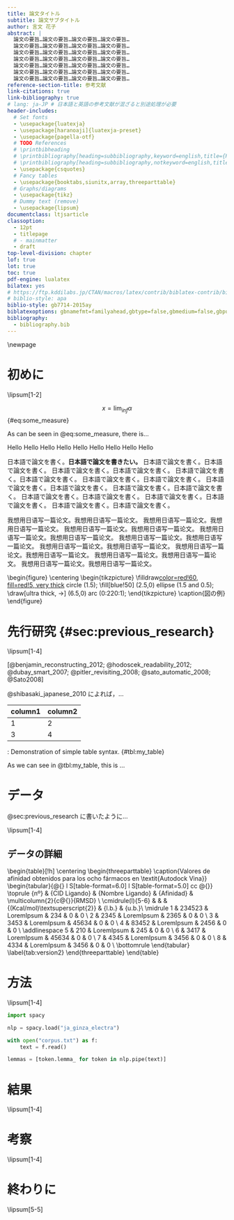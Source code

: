```yaml
---
title: 論文タイトル
subtitle: 論文サブタイトル
author: 言文 花子
abstract: |
  論文の要旨…論文の要旨…論文の要旨…論文の要旨…
  論文の要旨…論文の要旨…論文の要旨…論文の要旨…
  論文の要旨…論文の要旨…論文の要旨…論文の要旨…
  論文の要旨…論文の要旨…論文の要旨…論文の要旨…
  論文の要旨…論文の要旨…論文の要旨…論文の要旨…
  論文の要旨…論文の要旨…論文の要旨…論文の要旨…
  論文の要旨…論文の要旨…論文の要旨…論文の要旨…
reference-section-title: 参考文献
link-citations: true
link-bibliography: true
# lang: ja-JP # 日本語と英語の参考文献が混ざると別途処理が必要　
header-includes:
  # Set fonts
  - \usepackage{luatexja}
  - \usepackage[haranoaji]{luatexja-preset}
  - \usepackage{pagella-otf} 
  # TODO References
  # \printbibheading
  # \printbibliography[heading=subbibliography,keyword=english,title={References}]
  # \printbibliography[heading=subbibliography,notkeyword=english,title={参考文献}]
  - \usepackage{csquotes}
  # Fancy tables
  - \usepackage{booktabs,siunitx,array,threeparttable}
  # Graphs/diagrams
  - \usepackage{tikz}
  # Dummy text (remove)
  - \usepackage{lipsum}
documentclass: ltjsarticle
classoption:
  - 12pt
  - titlepage
  # - mainmatter
  - draft
top-level-division: chapter
lof: true
lot: true
toc: true
pdf-engine: lualatex
bilatex: yes
# https://ftp.kddilabs.jp/CTAN/macros/latex/contrib/biblatex-contrib/biblatex-apa/biblatex-apa-test.pdf
# biblio-style: apa
biblio-style: gb7714-2015ay
biblatexoptions: gbnamefmt=familyahead,gbtype=false,gbmedium=false,gbpunctin=false,maxbibnames=10
bibliography:
  - bibliography.bib
---
```

<!-- markdownlint-disable-file MD025 MD013 -->

\newpage

# 初めに

\lipsum[1-2]

$$x = \lim_{inf}\alpha$${#eq:some_measure}

As can be seen in @eq:some_measure, there is...

Hello
Hello
Hello
Hello
Hello
Hello
Hello
Hello
Hello

日本語で論文を書く。**日本語で論文を書きたい。**
日本語で論文を書く。日本語で論文を書く。
日本語で論文を書く。日本語で論文を書く。
日本語で論文を書く。日本語で論文を書く。
日本語で論文を書く。日本語で論文を書く。
日本語で論文を書く。日本語で論文を書く。
日本語で論文を書く。日本語で論文を書く。
日本語で論文を書く。日本語で論文を書く。
日本語で論文を書く。日本語で論文を書く。
日本語で論文を書く。日本語で論文を書く。

我想用日语写一篇论文。我想用日语写一篇论文。
我想用日语写一篇论文。我想用日语写一篇论文。
我想用日语写一篇论文。我想用日语写一篇论文。
我想用日语写一篇论文。我想用日语写一篇论文。
我想用日语写一篇论文。我想用日语写一篇论文。
我想用日语写一篇论文。我想用日语写一篇论文。
我想用日语写一篇论文。我想用日语写一篇论文。
我想用日语写一篇论文。我想用日语写一篇论文。
我想用日语写一篇论文。我想用日语写一篇论文。

<!-- https://www.overleaf.com/learn/latex/TikZ_package -->
\begin{figure}
\centering
\begin{tikzpicture}
\filldraw[color=red!60, fill=red!5, very thick](-1,0) circle (1.5);
\fill[blue!50] (2.5,0) ellipse (1.5 and 0.5);
\draw[ultra thick, ->] (6.5,0) arc (0:220:1);
\end{tikzpicture}
\caption{図の例}
\end{figure}

# 先行研究 {#sec:previous_research}

\lipsum[1-4]

[@benjamin_reconstructing_2012; @hodoscek_readability_2012; @dubay_smart_2007; @pitler_revisiting_2008; @sato_automatic_2008; @Sato2008]

@shibasaki_japanese_2010 によれば，…

| **column1** | **column2** |
|---------|---------|
| 1       | 2       |
| 3       | 4       |

: Demonstration of simple table syntax. {#tbl:my_table}

As we can see in @tbl:my_table, this is ...

# データ

@sec:previous_research に書いたように…

\lipsum[1-4]

## データの詳細

<!-- https://tex.stackexchange.com/questions/604496/how-to-generate-beautiful-tables-in-latex -->
\begin{table}[!h]
\centering
\begin{threeparttable}
\caption{Valores de afinidad obtenidos para los ocho fármacos en \textit{Autodock Vina}}
\begin{tabular}{@{} l S[table-format=6.0] l S[table-format=5.0] cc @{}}
\toprule
{nº} & {CID Ligando} & {Nombre Ligando} & {Afinidad} & \multicolumn{2}{c@{}}{RMSD} \\
\cmidrule(l){5-6}
& & & {(Kcal/mol)\textsuperscript{2}} & {l.b.} & {u.b.}\\
\midrule
  1 & 234523 & LoremIpsum & 234   & 0 & 0 \\
  2 & 2345   & LoremIpsum & 2365  & 0 & 0 \\
  3 & 3453   & LoremIpsum & 45634 & 0 & 0 \\
  4 & 83452  & LoremIpsum & 2456  & 0 & 0 \\
\addlinespace
  5 & 210    & LoremIpsum & 245   & 0 & 0 \\
  6 & 3417   & LoremIpsum & 45634 & 0 & 0 \\
  7 & 4345   & LoremIpsum & 3456  & 0 & 0 \\
  8 & 4334   & LoremIpsum & 3456  & 0 & 0 \\
\bottomrule
\end{tabular}
\label{tab:version2}
\end{threeparttable}
\end{table}

# 方法

\lipsum[1-4]

```python
import spacy

nlp = spacy.load("ja_ginza_electra")

with open("corpus.txt") as f:
    text = f.read()

lemmas = [token.lemma_ for token in nlp.pipe(text)]
```

# 結果

\lipsum[1-4]

# 考察

\lipsum[1-4]

# 終わりに

\lipsum[5-5]
